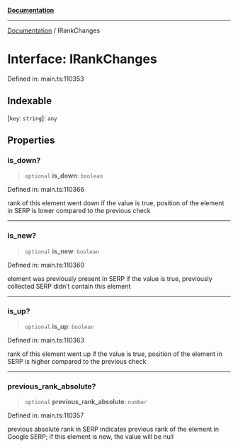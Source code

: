 [**Documentation**](../README.md)

***

[Documentation](../README.md) / IRankChanges

# Interface: IRankChanges

Defined in: main.ts:110353

## Indexable

\[`key`: `string`\]: `any`

## Properties

### is\_down?

> `optional` **is\_down**: `boolean`

Defined in: main.ts:110366

rank of this element went down
if the value is true, position of the element in SERP is lower compared to the previous check

***

### is\_new?

> `optional` **is\_new**: `boolean`

Defined in: main.ts:110360

element was previously present in SERP
if the value is true, previously collected SERP didn’t contain this element

***

### is\_up?

> `optional` **is\_up**: `boolean`

Defined in: main.ts:110363

rank of this element went up
if the value is true, position of the element in SERP is higher compared to the previous check

***

### previous\_rank\_absolute?

> `optional` **previous\_rank\_absolute**: `number`

Defined in: main.ts:110357

previous absolute rank in SERP
indicates previous rank of the element in Google SERP;
if this element is new, the value will be null
